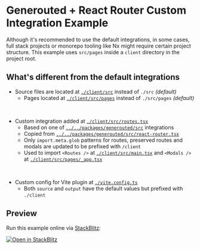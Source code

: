 # Generouted + React Router Custom Integration Example

Although it's recommended to use the default integrations, in some cases, full stack projects or monorepo tooling like Nx might require certain project structure. This example uses `src/pages` inside a `client` directory in the project root.

## What's different from the default integrations

- Source files are located at [`./client/src`](./client/src) instead of `./src` _(default)_
  - Pages located at [`./client/src/pages`](./client/src/pages) instead of `./src/pages` _(default)_

<br>

- Custom integration added at [`./client/src/routes.tsx`](./client/src/routes.tsx)
  - Based on one of [`../../packages/generouted/src`](../../packages/generouted/src) integrations
  - Copied from [`../../packages/generouted/src/react-router.tsx`](../../packages/generouted/src/react-router.tsx)
  - Only `import.meta.glob` patterns for routes, preserved routes and modals are updated to be prefixed with `/client`
  - Used to import `<Routes />` at [`./client/src/main.tsx`](./client/src/main.tsx) and `<Modals />` at [`./client/src/pages/_app.tsx`](./client/src/pages/_app.tsx)

<br>

- Custom config for Vite plugin at [`./vite.config.ts`](./vite.config.ts)
  - Both `source` and `output` have the default values but prefixed with `./client`

## Preview

Run this example online via [StackBlitz](https://stackblitz.com/github.com/oedotme/generouted/tree/main/examples/react-router-custom):

[![Open in StackBlitz](https://developer.stackblitz.com/img/open_in_stackblitz.svg)](https://stackblitz.com/github.com/oedotme/generouted/tree/main/examples/react-router-custom)
